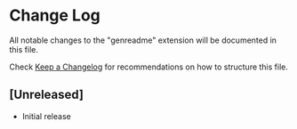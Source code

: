 # Change Log

All notable changes to the "genreadme" extension will be documented in this file.

Check [Keep a Changelog](http://keepachangelog.com/) for recommendations on how to structure this file.

## [Unreleased]

- Initial release